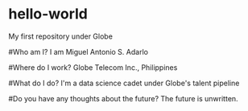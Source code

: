 # hello-world
My first repository under Globe

#Who am I?
I am Miguel Antonio S. Adarlo

#Where do I work?
Globe Telecom Inc., Philippines

#What do I do?
I'm a data science cadet under Globe's talent pipeline

#Do you have any thoughts about the future?
The future is unwritten.
